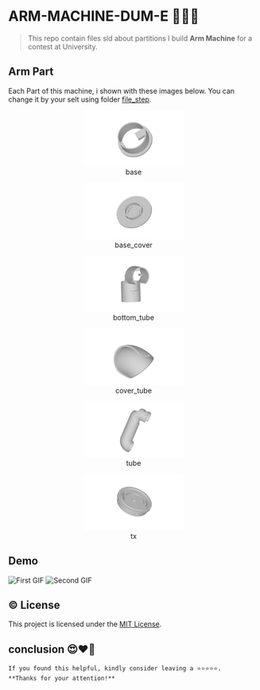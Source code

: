 # ARM-MACHINE-DUM-E 🦾🤖🦿
> This repo contain files sld about partitions I build **Arm Machine** for a contest at University. 

## Arm Part
Each Part of this machine, i shown with these images below. You can change it by your selt using folder [file_step](https://github.com/Sonny-Inkai/ARM-MACHINE-DUM-E/tree/main/file_step). 

<div align="center">
    <figure>
        <img src="https://github.com/Sonny-Inkai/ARM-MACHINE-DUM-E/blob/main/image/base.png" alt="Ảnh 1" width="200"/>
        <figcaption>base</figcaption>
    </figure>
    <figure>
        <img src="https://github.com/Sonny-Inkai/ARM-MACHINE-DUM-E/blob/main/image/base_cover.png" alt="Ảnh 2" width="200"/>
        <figcaption>base_cover</figcaption>
    </figure>
  <figure>
        <img src="https://github.com/Sonny-Inkai/ARM-MACHINE-DUM-E/blob/main/image/bottom_tube.png" alt="Ảnh 2" width="200"/>
        <figcaption>bottom_tube</figcaption>
    </figure>
</div>

<div align="center">
    <figure>
        <img src="https://github.com/Sonny-Inkai/ARM-MACHINE-DUM-E/blob/main/image/cover_tube.png" alt="Ảnh 1" width="200"/>
        <figcaption>cover_tube</figcaption>
    </figure>
    <figure>
        <img src="https://github.com/Sonny-Inkai/ARM-MACHINE-DUM-E/blob/main/image/tube.png" alt="Ảnh 2" width="200"/>
        <figcaption>tube</figcaption>
    </figure>
  <figure>
        <img src="https://github.com/Sonny-Inkai/ARM-MACHINE-DUM-E/blob/main/image/tx.png" alt="Ảnh 2" width="200"/>
        <figcaption>tx</figcaption>
    </figure>
</div>

## Demo
<!-- Container for GIFs -->
<div>
    <!-- First GIF -->
    <img src="https://github.com/Sonny-Inkai/ARM-MACHINE-DUM-E/blob/main/video/testing.gif" alt="First GIF" >
    <!-- Second GIF -->
    <img src="https://github.com/Sonny-Inkai/ARM-MACHINE-DUM-E/blob/main/video/prepare_4_contest.gif" alt="Second GIF">
</div>

## <a>©️ License</a>

This project is licensed under the [MIT License](http://opensource.org/licenses/MIT).

## <a name="Conclusion">conclusion 😍❤️🥰 </a>
```
If you found this helpful, kindly consider leaving a ⭐⭐⭐⭐⭐. 
**Thanks for your attention!**
```
